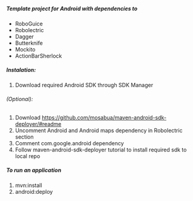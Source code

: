 ##### Template project for Android with dependencies to
* RoboGuice
* Robolectric
* Dagger
* Butterknife
* Mockito
* ActionBarSherlock

##### Instalation: 
1. Download required Android SDK through SDK Manager
 
###### (Optional):
1. Download https://github.com/mosabua/maven-android-sdk-deployer/#readme
2. Uncomment Android and Android maps dependency in Robolectric section
3. Comment com.google.android dependency
4. Follow maven-android-sdk-deployer tutorial to install required sdk to local repo

##### To run an application
1. mvn:install
2. android:deploy


